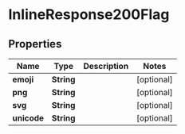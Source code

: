 

# InlineResponse200Flag


## Properties

| Name | Type | Description | Notes |
|------------ | ------------- | ------------- | -------------|
|**emoji** | **String** |  |  [optional] |
|**png** | **String** |  |  [optional] |
|**svg** | **String** |  |  [optional] |
|**unicode** | **String** |  |  [optional] |



